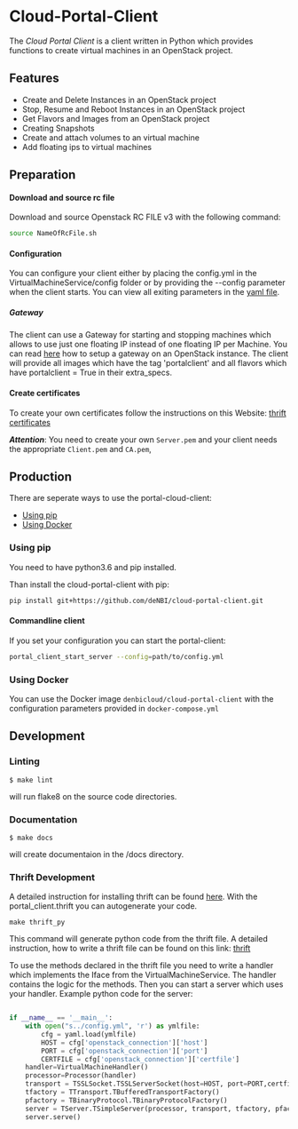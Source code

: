 # Cloud-Portal-Client
The *Cloud Portal Client* is a client written in Python which provides functions to create virtual machines in an OpenStack project.

## Features

 - Create and Delete Instances in an OpenStack project
 - Stop, Resume and Reboot Instances in an OpenStack project
 - Get Flavors and Images from an OpenStack project
 - Creating Snapshots
 - Create and attach volumes to an virtual machine
 - Add floating ips to virtual machines

## Preparation

#### Download and source rc file

Download and source Openstack RC FILE v3 with the following command:

~~~BASH
source NameOfRcFile.sh
~~~

#### Configuration

You can configure your client either by placing the config.yml in the VirtualMachineService/config folder or by providing the --config parameter when the client starts.
You can view all exiting parameters in the [yaml file](VirtualMachineService/config/config.yml). 

##### Gateway

The client can use a Gateway for starting and stopping machines which allows to use just one floating IP instead of one floating IP per Machine.
You can read [here](ProjectGateway.md) how to setup a gateway on an OpenStack instance.
The client will provide all images which have the tag 'portalclient' and all flavors which have portalclient = True in their extra_specs.

#### Create certificates

To create your own certificates follow the instructions on this Website: [thrift certificates](https://thrift.apache.org/test/keys)

_**Attention**_: You need to create your own `Server.pem` and your client needs the appropriate `Client.pem` and `CA.pem`,

## Production

There are seperate ways to use the portal-cloud-client:

* [Using pip](#using-pip)
* [Using Docker](#using-docker)

### Using pip

You need to have python3.6 and pip installed.

Than install the cloud-portal-client with pip:

 ~~~BASH
pip install git+https://github.com/deNBI/cloud-portal-client.git
~~~

#### Commandline client

If you set your configuration you can start the portal-client:

 ~~~BASH
portal_client_start_server --config=path/to/config.yml
~~~

### Using Docker

You can use the Docker image `denbicloud/cloud-portal-client` with the configuration parameters provided in `docker-compose.yml`

## Development

### Linting

```
$ make lint
```

will run flake8 on the source code directories.


### Documentation

```
$ make docs
```

will create documentaion in the /docs directory.


### Thrift Development

A detailed instruction for installing thrift can be found [here](http://thrift-tutorial.readthedocs.io/en/latest/installation.html).
With the portal_client.thrift you can autogenerate your code.

~~~
make thrift_py
~~~

This command will generate python code from the thrift file.
A detailed instruction, how to write a thrift file can be found on this link: [thrift](http://thrift-tutorial.readthedocs.io/en/latest/usage-example.html#generating-code-with-thrift)

To use the methods declared in the thrift file you need to write a handler which implements the Iface from the VirtualMachineService. 
The handler contains the logic for the methods. Then you can start a server which uses your handler.
Example python code for the server:
```python

if __name__ == '__main__':
    with open("s../config.yml", 'r') as ymlfile:
        cfg = yaml.load(ymlfile)
        HOST = cfg['openstack_connection']['host']
        PORT = cfg['openstack_connection']['port']
        CERTFILE = cfg['openstack_connection']['certfile']
    handler=VirtualMachineHandler()
    processor=Processor(handler)
    transport = TSSLSocket.TSSLServerSocket(host=HOST, port=PORT,certfile=CERTFILE)
    tfactory = TTransport.TBufferedTransportFactory()
    pfactory = TBinaryProtocol.TBinaryProtocolFactory()
    server = TServer.TSimpleServer(processor, transport, tfactory, pfactory)
    server.serve()
```
